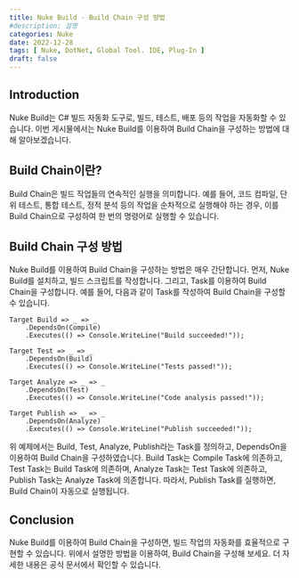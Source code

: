 ```yaml
---
title: Nuke Build - Build Chain 구성 방법
#description: 설명
categories: Nuke
date: 2022-12-28
tags: [ Nuke, DotNet, Global Tool. IDE, Plug-In ]
draft: false
---
```


## Introduction

Nuke Build는 C# 빌드 자동화 도구로, 빌드, 테스트, 배포 등의 작업을 자동화할 수 있습니다. 이번 게시물에서는 Nuke Build를 이용하여 Build Chain을 구성하는 방법에 대해 알아보겠습니다.

## Build Chain이란?

Build Chain은 빌드 작업들의 연속적인 실행을 의미합니다. 예를 들어, 코드 컴파일, 단위 테스트, 통합 테스트, 정적 분석 등의 작업을 순차적으로 실행해야 하는 경우, 이를 Build Chain으로 구성하여 한 번의 명령어로 실행할 수 있습니다.

## Build Chain 구성 방법

Nuke Build를 이용하여 Build Chain을 구성하는 방법은 매우 간단합니다. 먼저, Nuke Build를 설치하고, 빌드 스크립트를 작성합니다. 그리고, Task를 이용하여 Build Chain을 구성합니다. 예를 들어, 다음과 같이 Task를 작성하여 Build Chain을 구성할 수 있습니다.

```dotnet
Target Build => _ => _
    .DependsOn(Compile)
    .Executes(() => Console.WriteLine("Build succeeded!"));

Target Test => _ => _
    .DependsOn(Build)
    .Executes(() => Console.WriteLine("Tests passed!"));

Target Analyze => _ => _
    .DependsOn(Test)
    .Executes(() => Console.WriteLine("Code analysis passed!"));

Target Publish => _ => _
    .DependsOn(Analyze)
    .Executes(() => Console.WriteLine("Publish succeeded!"));

```

위 예제에서는 Build, Test, Analyze, Publish라는 Task를 정의하고, DependsOn을 이용하여 Build Chain을 구성하였습니다. Build Task는 Compile Task에 의존하고, Test Task는 Build Task에 의존하며, Analyze Task는 Test Task에 의존하고, Publish Task는 Analyze Task에 의존합니다. 따라서, Publish Task를 실행하면, Build Chain이 자동으로 실행됩니다.

## Conclusion

Nuke Build를 이용하여 Build Chain을 구성하면, 빌드 작업의 자동화를 효율적으로 구현할 수 있습니다. 위에서 설명한 방법을 이용하여, Build Chain을 구성해 보세요. 더 자세한 내용은 공식 문서에서 확인할 수 있습니다.
